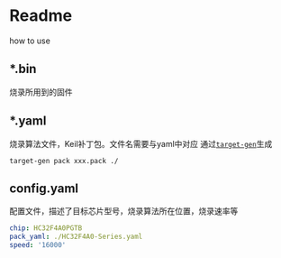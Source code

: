 # Readme

how to use

## *.bin

烧录所用到的固件

## *.yaml

烧录算法文件，Keil补丁包。文件名需要与yaml中对应
通过[`target-gen`](https://github.com/probe-rs/probe-rs/tree/master/target-gen#target-gen)生成

`target-gen pack xxx.pack ./`

## config.yaml

配置文件，描述了目标芯片型号，烧录算法所在位置，烧录速率等

```yaml
chip: HC32F4A0PGTB
pack_yaml: ./HC32F4A0-Series.yaml
speed: '16000'
```
